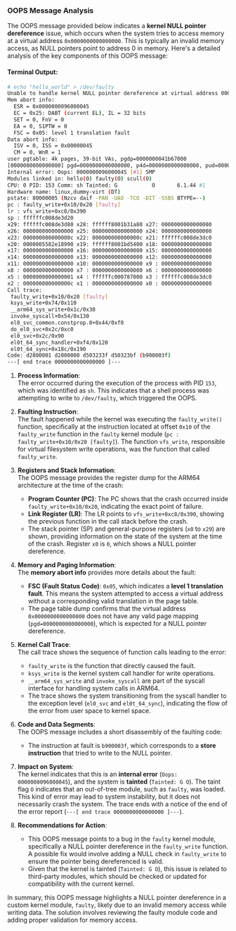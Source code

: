 ### OOPS Message Analysis

The OOPS message provided below indicates a **kernel NULL pointer dereference** issue, which occurs when the system tries to access memory at a virtual address `0x0000000000000000`. This is typically an invalid memory access, as NULL pointers point to address 0 in memory. Here's a detailed analysis of the key components of this OOPS message:

#### Terminal Output:
```bash
# echo "hello_world" > /dev/faulty
Unable to handle kernel NULL pointer dereference at virtual address 0000000000000000
Mem abort info:
  ESR = 0x0000000096000045
  EC = 0x25: DABT (current EL), IL = 32 bits
  SET = 0, FnV = 0
  EA = 0, S1PTW = 0
  FSC = 0x05: level 1 translation fault
Data abort info:
  ISV = 0, ISS = 0x00000045
  CM = 0, WnR = 1
user pgtable: 4k pages, 39-bit VAs, pgdp=0000000041b67000
[0000000000000000] pgd=0000000000000000, p4d=0000000000000000, pud=0000000000000000
Internal error: Oops: 0000000096000045 [#1] SMP
Modules linked in: hello(O) faulty(O) scull(O)
CPU: 0 PID: 153 Comm: sh Tainted: G           O       6.1.44 #1
Hardware name: linux,dummy-virt (DT)
pstate: 80000005 (Nzcv daif -PAN -UAO -TCO -DIT -SSBS BTYPE=--)
pc : faulty_write+0x10/0x20 [faulty]
lr : vfs_write+0xc8/0x390
sp : ffffffc008de3d20
x29: ffffffc008de3d80 x28: ffffff8001b31a80 x27: 0000000000000000
x26: 0000000000000000 x25: 0000000000000000 x24: 0000000000000000
x23: 000000000000000c x22: 000000000000000c x21: ffffffc008de3dc0
x20: 0000005582e18990 x19: ffffff8001bd5400 x18: 0000000000000000
x17: 0000000000000000 x16: 0000000000000000 x15: 0000000000000000
x14: 0000000000000000 x13: 0000000000000000 x12: 0000000000000000
x11: 0000000000000000 x10: 0000000000000000 x9 : 0000000000000000
x8 : 0000000000000000 x7 : 0000000000000000 x6 : 0000000000000000
x5 : 0000000000000001 x4 : ffffffc000787000 x3 : ffffffc008de3dc0
x2 : 000000000000000c x1 : 0000000000000000 x0 : 0000000000000000
Call trace:
 faulty_write+0x10/0x20 [faulty]
 ksys_write+0x74/0x110
 __arm64_sys_write+0x1c/0x30
 invoke_syscall+0x54/0x130
 el0_svc_common.constprop.0+0x44/0xf0
 do_el0_svc+0x2c/0xc0
 el0_svc+0x2c/0x90
 el0t_64_sync_handler+0xf4/0x120
 el0t_64_sync+0x18c/0x190
Code: d2800001 d2800000 d503233f d50323bf (b900003f) 
---[ end trace 0000000000000000 ]---
```
1. **Process Information**:  
   The error occurred during the execution of the process with PID `153`, which was identified as `sh`. This indicates that a shell process was attempting to write to `/dev/faulty`, which triggered the OOPS.

2. **Faulting Instruction**:  
   The fault happened while the kernel was executing the `faulty_write()` function, specifically at the instruction located at offset `0x10` of the `faulty_write` function in the `faulty` kernel module (`pc : faulty_write+0x10/0x20 [faulty]`). The function `vfs_write`, responsible for virtual filesystem write operations, was the function that called `faulty_write`.

3. **Registers and Stack Information**:  
   The OOPS message provides the register dump for the ARM64 architecture at the time of the crash:
   - **Program Counter (PC)**: The PC shows that the crash occurred inside `faulty_write+0x10/0x20`, indicating the exact point of failure.
   - **Link Register (LR)**: The LR points to `vfs_write+0xc8/0x390`, showing the previous function in the call stack before the crash.
   - The stack pointer (SP) and general-purpose registers (`x0` to `x29`) are shown, providing information on the state of the system at the time of the crash. Register `x0` is `0`, which shows a NULL pointer dereference.

4. **Memory and Paging Information**:  
   The **memory abort info** provides more details about the fault:
   - **FSC (Fault Status Code)**: `0x05`, which indicates a **level 1 translation fault**. This means the system attempted to access a virtual address without a corresponding valid translation in the page table.
   - The page table dump confirms that the virtual address `0x0000000000000000` does not have any valid page mapping (`pgd=0000000000000000`), which is expected for a NULL pointer dereference.

5. **Kernel Call Trace**:  
   The call trace shows the sequence of function calls leading to the error:
   - `faulty_write` is the function that directly caused the fault.
   - `ksys_write` is the kernel system call handler for write operations.
   - `__arm64_sys_write` and `invoke_syscall` are part of the syscall interface for handling system calls in ARM64.
   - The trace shows the system transitioning from the syscall handler to the exception level (`el0_svc` and `el0t_64_sync`), indicating the flow of the error from user space to kernel space.

6. **Code and Data Segments**:  
   The OOPS message includes a short disassembly of the faulting code:
   - The instruction at fault is `b900003f`, which corresponds to a **store instruction** that tried to write to the NULL pointer.

7. **Impact on System**:  
   The kernel indicates that this is an **internal error** (`Oops: 0000000096000045`), and the system is **tainted** (`Tainted: G O`). The taint flag `O` indicates that an out-of-tree module, such as `faulty`, was loaded. This kind of error may lead to system instability, but it does not necessarily crash the system. The trace ends with a notice of the end of the error report (`---[ end trace 0000000000000000 ]---`).

8. **Recommendations for Action**:  
   - This OOPS message points to a bug in the `faulty` kernel module, specifically a NULL pointer dereference in the `faulty_write` function. A possible fix would involve adding a NULL check in `faulty_write` to ensure the pointer being dereferenced is valid.
   - Given that the kernel is tainted (`Tainted: G O`), this issue is related to third-party modules, which should be checked or updated for compatibility with the current kernel.

In summary, this OOPS message highlights a NULL pointer dereference in a custom kernel module, `faulty`, likely due to an invalid memory access while writing data. The solution involves reviewing the faulty module code and adding proper validation for memory access.


